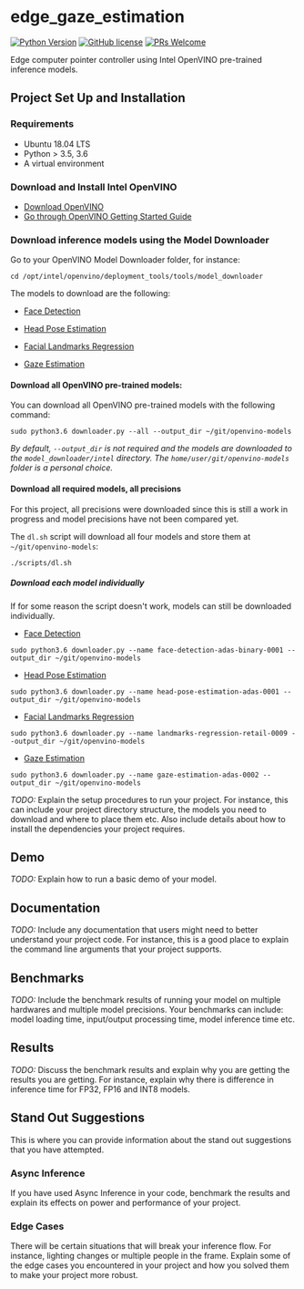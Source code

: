 # edge_gaze_estimation
[![Python Version](https://img.shields.io/badge/Python-3.5|3.6-blue.svg)](https://shields.io/)
[![GitHub license](https://img.shields.io/github/license/socd06/edge-smart-queue)](https://github.com/socd06/edge-smart-queue/blob/master/LICENSE)
[![PRs Welcome](https://img.shields.io/badge/PRs-welcome-brightgreen.svg?style=flat-square)](http://makeapullrequest.com)

Edge computer pointer controller using Intel OpenVINO pre-trained inference models.

## Project Set Up and Installation
### Requirements
- Ubuntu 18.04 LTS
- Python > 3.5, 3.6
- A virtual environment

### Download and Install Intel OpenVINO
- [Download OpenVINO](https://software.intel.com/content/www/us/en/develop/tools/openvino-toolkit/choose-download.html)
- [Go through OpenVINO Getting Started Guide](https://docs.openvinotoolkit.org/latest/index.html)

### Download inference models using the Model Downloader
Go to your OpenVINO Model Downloader folder, for instance:

`cd /opt/intel/openvino/deployment_tools/tools/model_downloader`

The models to download are the following:

- [Face Detection](https://docs.openvinotoolkit.org/2020.3/omz_models_intel_face_detection_adas_binary_0001_description_face_detection_adas_binary_0001.html)

- [Head Pose Estimation](https://docs.openvinotoolkit.org/2020.3/_models_intel_head_pose_estimation_adas_0001_description_head_pose_estimation_adas_0001.html)

- [Facial Landmarks Regression](https://docs.openvinotoolkit.org/2020.3/_models_intel_landmarks_regression_retail_0009_description_landmarks_regression_retail_0009.html)

- [Gaze Estimation](https://docs.openvinotoolkit.org/2020.3/_models_intel_gaze_estimation_adas_0002_description_gaze_estimation_adas_0002.html)

#### Download all OpenVINO pre-trained models:

You can download all OpenVINO pre-trained models with the following command:

`sudo python3.6 downloader.py --all --output_dir ~/git/openvino-models`

<em> By default, `--output_dir` is not required and the models are downloaded to the `model_downloader/intel` directory. The `home/user/git/openvino-models` folder is a personal choice. </em>

#### Download all required models, all precisions
For this project, all precisions were downloaded since this is still a work in progress and model precisions have not been compared yet.

The `dl.sh` script will download all four models and store them at `~/git/openvino-models`:

`./scripts/dl.sh`

##### Download each model individually
If for some reason the script doesn't work, models can still be downloaded individually.

- [Face Detection](https://docs.openvinotoolkit.org/2020.3/omz_models_intel_face_detection_adas_binary_0001_description_face_detection_adas_binary_0001.html)

`sudo python3.6 downloader.py --name face-detection-adas-binary-0001 --output_dir ~/git/openvino-models`

- [Head Pose Estimation](https://docs.openvinotoolkit.org/2020.3/_models_intel_head_pose_estimation_adas_0001_description_head_pose_estimation_adas_0001.html)

`sudo python3.6 downloader.py --name head-pose-estimation-adas-0001 --output_dir ~/git/openvino-models`

- [Facial Landmarks Regression](https://docs.openvinotoolkit.org/2020.3/_models_intel_landmarks_regression_retail_0009_description_landmarks_regression_retail_0009.html)

`sudo python3.6 downloader.py --name landmarks-regression-retail-0009 --output_dir ~/git/openvino-models`

- [Gaze Estimation](https://docs.openvinotoolkit.org/2020.3/_models_intel_gaze_estimation_adas_0002_description_gaze_estimation_adas_0002.html)

`sudo python3.6 downloader.py --name gaze-estimation-adas-0002 --output_dir ~/git/openvino-models`

*TODO:* Explain the setup procedures to run your project. For instance, this can include your project directory structure, the models you need to download and where to place them etc. Also include details about how to install the dependencies your project requires.

## Demo
*TODO:* Explain how to run a basic demo of your model.

## Documentation
*TODO:* Include any documentation that users might need to better understand your project code. For instance, this is a good place to explain the command line arguments that your project supports.

## Benchmarks
*TODO:* Include the benchmark results of running your model on multiple hardwares and multiple model precisions. Your benchmarks can include: model loading time, input/output processing time, model inference time etc.

## Results
*TODO:* Discuss the benchmark results and explain why you are getting the results you are getting. For instance, explain why there is difference in inference time for FP32, FP16 and INT8 models.

## Stand Out Suggestions
This is where you can provide information about the stand out suggestions that you have attempted.

### Async Inference
If you have used Async Inference in your code, benchmark the results and explain its effects on power and performance of your project.

### Edge Cases
There will be certain situations that will break your inference flow. For instance, lighting changes or multiple people in the frame. Explain some of the edge cases you encountered in your project and how you solved them to make your project more robust.

